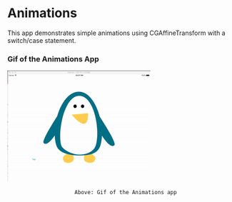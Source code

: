 # Animations

This app demonstrates simple animations using CGAffineTransform with a switch/case statement.

### Gif of the Animations App

![](AppScreenShots/Animations.gif)

                         Above: Gif of the Animations app
